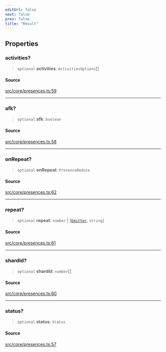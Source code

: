```yaml
---
editUrl: false
next: false
prev: false
title: "Result"
---
```


## Properties

### activities?

> `optional` **activities**: `ActivitiesOptions`[]

#### Source

[src/core/presences.ts:59](https://github.com/sern-handler/handler/blob/70c6236802295980123056f2e84579aa6f6e5dbd/src/core/presences.ts#L59)

***

### afk?

> `optional` **afk**: `boolean`

#### Source

[src/core/presences.ts:58](https://github.com/sern-handler/handler/blob/70c6236802295980123056f2e84579aa6f6e5dbd/src/core/presences.ts#L58)

***

### onRepeat?

> `optional` **onRepeat**: `PresenceReduce`

#### Source

[src/core/presences.ts:62](https://github.com/sern-handler/handler/blob/70c6236802295980123056f2e84579aa6f6e5dbd/src/core/presences.ts#L62)

***

### repeat?

> `optional` **repeat**: `number` \| [[`Emitter`](/v4/api/interfaces/emitter/), `string`]

#### Source

[src/core/presences.ts:61](https://github.com/sern-handler/handler/blob/70c6236802295980123056f2e84579aa6f6e5dbd/src/core/presences.ts#L61)

***

### shardId?

> `optional` **shardId**: `number`[]

#### Source

[src/core/presences.ts:60](https://github.com/sern-handler/handler/blob/70c6236802295980123056f2e84579aa6f6e5dbd/src/core/presences.ts#L60)

***

### status?

> `optional` **status**: `Status`

#### Source

[src/core/presences.ts:57](https://github.com/sern-handler/handler/blob/70c6236802295980123056f2e84579aa6f6e5dbd/src/core/presences.ts#L57)
